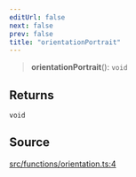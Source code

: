 ```yaml
---
editUrl: false
next: false
prev: false
title: "orientationPortrait"
---
```


> **orientationPortrait**(): `void`

## Returns

`void`

## Source

[src/functions/orientation.ts:4](https://github.com/relishinc/dill-pixel/blob/c79d8e8552aaa0f13a29535c819ae67d025b4669/src/functions/orientation.ts#L4)
